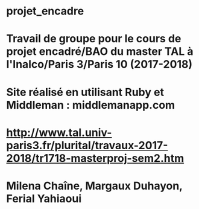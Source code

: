 # projet_encadre
# Travail de groupe pour le cours de projet encadré/BAO du master TAL à l'Inalco/Paris 3/Paris 10 (2017-2018)
# Site réalisé en utilisant Ruby et Middleman : middlemanapp.com
# http://www.tal.univ-paris3.fr/plurital/travaux-2017-2018/tr1718-masterproj-sem2.htm
# Milena Chaîne, Margaux Duhayon, Ferial Yahiaoui
